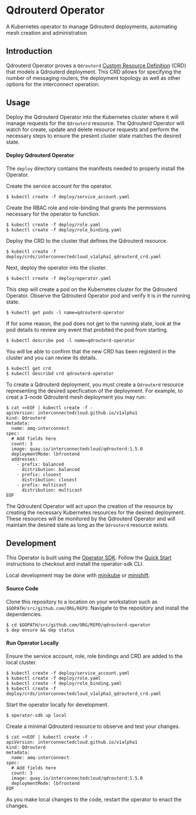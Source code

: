 # Qdrouterd Operator

A Kubernetes operator to manage Qdrouterd deployments, automating mesh creation and administration

## Introduction

Qdrouterd Operator proves a `Qdrouterd` [Custom Resource Definition](https://kubernetes.io/docs/tasks/access-kubernetes-api/extend-api-custom-resource-definitions/) (CRD) that models a Qdrouterd deployment. This CRD allows for specifying the number of messaging routers, the deployment topology as well as other options for the interconnect operation:

## Usage

Deploy the Qdrouterd Operator into the Kubernetes cluster where it will manage requests for the `Qdrouterd` resource. The Qdrouterd Operator will watch for create, update and delete resource requests and perform the necessary steps to ensure the present cluster state matches the desired state.

#### Deploy Qdrouterd Operator

The `deploy` directory contains the manifests needed to properly install the
Operator.

Create the service account for the operator.

```
$ kubectl create -f deploy/service_account.yaml
```

Create the RBAC role and role-binding that grants the permissions
necessary for the operator to function.

```
$ kubectl create -f deploy/role.yaml
$ kubectl create -f deploy/role_binding.yaml
```

Deploy the CRD to the cluster that defines the Qdrouterd resource.

```
$ kubectl create -f deploy/crds/interconnectedcloud_v1alpha1_qdrouterd_crd.yaml
```

Next, deploy the operator into the cluster.

```
$ kubectl create -f deploy/operator.yaml
```

This step will create a pod on the Kubernetes cluster for the Qdrouterd Operator.
Observe the Qdrouterd Operator pod and verify it is in the running state.

```
$ kubectl get pods -l name=qdrouterd-operator
```

If for some reason, the pod does not get to the running state, look at the
pod details to review any event that probited the pod from starting.

```
$ kubectl describe pod -l name=qdrouterd-operator
```

You will be able to confirm that the new CRD has been registerd in the cluster and you can review its details.

```
$ kubectl get crd
$ kubectl describd crd qdrouterd-operator
```

To create a Qdrouterd deployment, you must create a `Qdrouterd` resource representing the desired specfication of the deployment. For example, to creat a 3-node Qdrouterd mesh deployment you may run:

```console
$ cat <<EOF | kubectl create -f -
apiVersion: interconnectedcloud.github.io/v1alpha1
kind: Qdrouterd
metadata:
  name: amq-interconnect
spec:
  # Add fields here
  count: 3
  image: quay.io/interconnectedcloud/qdrouterd:1.5.0
  deploymentMode: lbfrontend
  addresses:
    - prefix: balanced
      distribution: balanced
    - prefix: closest
      distribution: closest
    - prefix: multicast
      distribution: multicast
EOF
```

The Qdrouterd Operator will act upon the creation of the resource by
creating the necessary Kubernetes resources for the desired deployment.
These resources will be monitored by the Qdrouterd Operator and will maintain
the desired state as long as the `Qdrouterd` resource exists. 

## Development

This Operator is built using the [Operator SDK](https://github.com/operator-framework/operator-sdk). Follow the [Quick Start](https://github.com/operator-framework/operator-sdk) instructions to checkout and install the operator-sdk CLI.

Local development may be done with [minikube](https://github.com/kubernetes/minikube) or [minishift](https://www.okd.io/minishift/).

#### Source Code

Clone this repository to a location on your workstation such as `$GOPATH/src/github.com/ORG/REPO`. Navigate to the repository and install the dependencies.

```
$ cd $GOPATH/src/github.com/ORG/REPO/qdrouterd-operator
$ dep ensure && dep status
```

#### Run Operator Locally

Ensure the service account, role, role bindings and CRD are added to  the local cluster.

```
$ kubectl create -f deploy/service_account.yaml
$ kubectl create -f deploy/role.yaml
$ kubectl create -f deploy/role_binding.yaml
$ kubectl create -f deploy/crds/interconnectedcloud_v1alpha1_qdrouterd_crd.yaml
```

Start the operator locally for development.

```
$ operator-sdk up local
```

Create a minimal Qdrouterd resource to observe and test your changes.

```console
$ cat <<EOF | kubectl create -f -
apiVersion: interconnectedcloud.github.io/v1alpha1
kind: Qdrouterd
metadata:
  name: amq-interconnect
spec:
  # Add fields here
  count: 3
  image: quay.io/interconnectedcloud/qdrouterd:1.5.0
  deploymentMode: lbfrontend
EOF
```

As you make local changes to the code, restart the operator to enact the changes.

